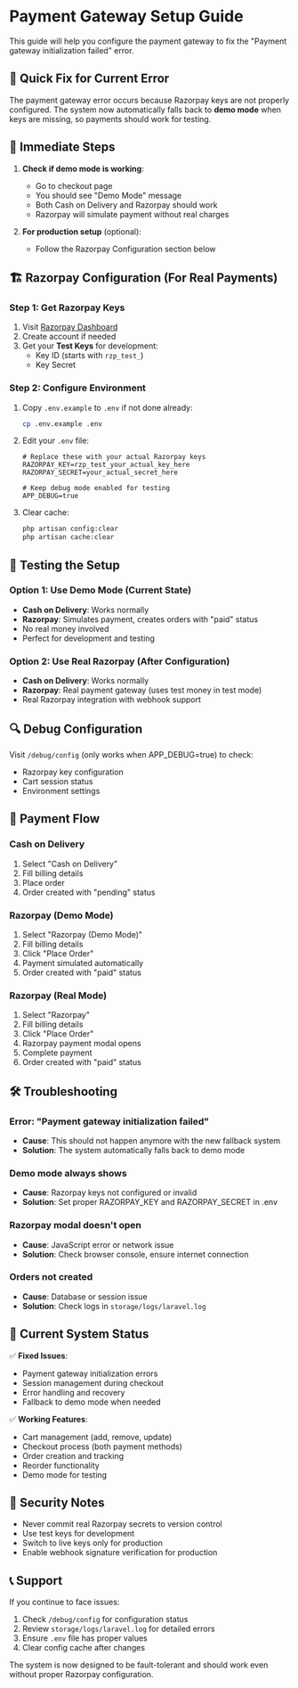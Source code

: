 # Payment Gateway Setup Guide

This guide will help you configure the payment gateway to fix the "Payment gateway initialization failed" error.

## 🔧 Quick Fix for Current Error

The payment gateway error occurs because Razorpay keys are not properly configured. The system now automatically falls back to **demo mode** when keys are missing, so payments should work for testing.

## 🎯 Immediate Steps

1. **Check if demo mode is working**:
   - Go to checkout page
   - You should see "Demo Mode" message
   - Both Cash on Delivery and Razorpay should work
   - Razorpay will simulate payment without real charges

2. **For production setup** (optional):
   - Follow the Razorpay Configuration section below

## 🏗️ Razorpay Configuration (For Real Payments)

### Step 1: Get Razorpay Keys
1. Visit [Razorpay Dashboard](https://dashboard.razorpay.com/app/keys)
2. Create account if needed
3. Get your **Test Keys** for development:
   - Key ID (starts with `rzp_test_`)
   - Key Secret

### Step 2: Configure Environment
1. Copy `.env.example` to `.env` if not done already:
   ```bash
   cp .env.example .env
   ```

2. Edit your `.env` file:
   ```env
   # Replace these with your actual Razorpay keys
   RAZORPAY_KEY=rzp_test_your_actual_key_here
   RAZORPAY_SECRET=your_actual_secret_here
   
   # Keep debug mode enabled for testing
   APP_DEBUG=true
   ```

3. Clear cache:
   ```bash
   php artisan config:clear
   php artisan cache:clear
   ```

## 🧪 Testing the Setup

### Option 1: Use Demo Mode (Current State)
- **Cash on Delivery**: Works normally
- **Razorpay**: Simulates payment, creates orders with "paid" status
- No real money involved
- Perfect for development and testing

### Option 2: Use Real Razorpay (After Configuration)
- **Cash on Delivery**: Works normally  
- **Razorpay**: Real payment gateway (uses test money in test mode)
- Real Razorpay integration with webhook support

## 🔍 Debug Configuration

Visit `/debug/config` (only works when APP_DEBUG=true) to check:
- Razorpay key configuration
- Cart session status
- Environment settings

## 🚀 Payment Flow

### Cash on Delivery
1. Select "Cash on Delivery"
2. Fill billing details
3. Place order
4. Order created with "pending" status

### Razorpay (Demo Mode)
1. Select "Razorpay (Demo Mode)"
2. Fill billing details
3. Click "Place Order"
4. Payment simulated automatically
5. Order created with "paid" status

### Razorpay (Real Mode)
1. Select "Razorpay"
2. Fill billing details  
3. Click "Place Order"
4. Razorpay payment modal opens
5. Complete payment
6. Order created with "paid" status

## 🛠️ Troubleshooting

### Error: "Payment gateway initialization failed"
- **Cause**: This should not happen anymore with the new fallback system
- **Solution**: The system automatically falls back to demo mode

### Demo mode always shows
- **Cause**: Razorpay keys not configured or invalid
- **Solution**: Set proper RAZORPAY_KEY and RAZORPAY_SECRET in .env

### Razorpay modal doesn't open
- **Cause**: JavaScript error or network issue
- **Solution**: Check browser console, ensure internet connection

### Orders not created
- **Cause**: Database or session issue
- **Solution**: Check logs in `storage/logs/laravel.log`

## 📝 Current System Status

✅ **Fixed Issues**:
- Payment gateway initialization errors
- Session management during checkout
- Error handling and recovery
- Fallback to demo mode when needed

✅ **Working Features**:
- Cart management (add, remove, update)
- Checkout process (both payment methods)
- Order creation and tracking
- Reorder functionality
- Demo mode for testing

## 🔐 Security Notes

- Never commit real Razorpay secrets to version control
- Use test keys for development
- Switch to live keys only for production
- Enable webhook signature verification for production

## 📞 Support

If you continue to face issues:
1. Check `/debug/config` for configuration status
2. Review `storage/logs/laravel.log` for detailed errors
3. Ensure `.env` file has proper values
4. Clear config cache after changes

The system is now designed to be fault-tolerant and should work even without proper Razorpay configuration.